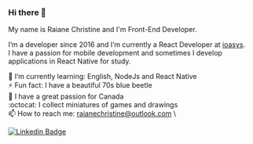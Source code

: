 ### Hi there 👋

My name is Raiane Christine and I'm Front-End Developer.

I’m a developer since 2016 and I’m currently a React Developer at [ioasys](https://ioasys.com.br/). \
I have a passion for mobile development and sometimes I develop applications in React Native for study.

🌱 I’m currently learning: English, NodeJs and React Native \
⚡ Fun fact: I have a beautiful 70s blue beetle \
🍁 I have a great passion for Canada \
:octocat: I collect miniatures of games and drawings \
📫 How to reach me: raianechristine@outlook.com \

[![Linkedin Badge](https://img.shields.io/badge/-LinkedIn-blue?style=flat-square&logo=Linkedin&logoColor=white&link=https://www.linkedin.com/in/raianechristine)](https://www.linkedin.com/in/raianechristine)
